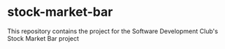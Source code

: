 # stock-market-bar
This repository contains the project for the Software Development Club's Stock Market Bar project
